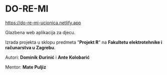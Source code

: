 # DO-RE-MI
https://do-re-mi-ucionica.netlify.app

Glazbena web aplikacija za djecu.

Izrada projekta u sklopu predmeta "**Projekt R**" na **Fakultetu elektrotehnike i računarstva u Zagrebu**.

Autori: **Dominik Đurinić** i **Ante Kolobarić**

Mentor: **Mate Puljiz**
